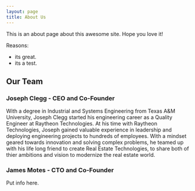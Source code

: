```yaml
---
layout: page
title: About Us
---
```


This is an about page about this awesome site.
Hope you love it!

Reasons:
- its great.
- its a test.

## Our Team

### Joseph Clegg - CEO and Co-Founder
With a degree in Industrial and Systems Engineering from Texas A&M University, Joseph Clegg started his engineering career as a Quality Engineer at Raytheon Technologies. At his time with Raytheon Technologies, Joseph gained valuable experience in leadership and deploying engineering projects to hundreds of employees. With a mindset geared towards innovation and solving complex problems, he teamed up with his life long friend to create Real Estate Technologies, to share both of thier ambitions and vision to modernize the real estate world. 
### James Motes - CTO and Co-Founder 
Put info here. 
